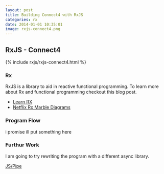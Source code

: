 ```yaml
---
layout: post
title: Building Connect4 with RxJS
categories: rx
date: 2014-01-01 10:35:01
image: rxjs-connect4.png
---
```


RxJS - Connect4
---------------

{% include rxjs/rxjs-connect4.html %}

### Rx
RxJS is a library to aid in reactive functional programming.  To learn more about Rx and functional programming checkout this blog post.

* [Learn RX](http://reactive-extensions.github.io/learnrx)
* [Netflix Rx Marble Diagrams](http://netflix.github.io/RxJava/javadoc/rx/Observable.html)

### Program Flow
i promise ill put something here

### Furthur Work
I am going to try rewriting the program with a different async library.

[JS/Pipe](http://jspipe.org/)
